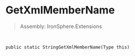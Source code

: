 ﻿

# GetXmlMemberName

> Assembly: IronSphere.Extensions



```


public static StringGetXmlMemberName(Type this)
```